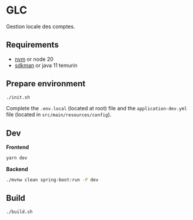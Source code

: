 # GLC

Gestion locale des comptes.

## Requirements

- [nvm](https://github.com/nvm-sh/nvm#installing-and-updating) or node 20
- [sdkman](https://sdkman.io/install) or java 11 temurin

## Prepare environment

```bash
./init.sh
```

Complete the `.env.local` (located at root) file and the `application-dev.yml` file (located in `src/main/resources/config`).

## Dev

**Frontend**

```bash
yarn dev
```

**Backend**

```bash
./mvnw clean spring-boot:run -P dev
```

## Build

```bash
./build.sh
```
